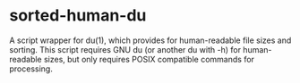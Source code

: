 # sorted-human-du
A script wrapper for du(1), which provides for human-readable file sizes and sorting.  This script requires GNU du (or another du with -h) for human-readable sizes, but only requires POSIX compatible commands for processing.

